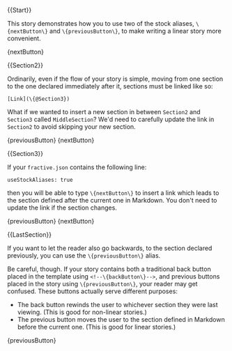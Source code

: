 {{Start}}

This story demonstrates how you to use two of the stock aliases, `\{nextButton\}`
and `\{previousButton\}`, to make writing a linear story more convenient.

{nextButton}

{{Section2}}

Ordinarily, even if the flow of your story is simple, moving from one section to
the one declared immediately after it, sections must be linked like so:

`[Link](\{@Section3})`

What if we wanted to insert a new section in between `Section2` and `Section3`
called `MiddleSection`? We'd need to carefully update the link in `Section2`
to avoid skipping your new section.

{previousButton} {nextButton}

{{Section3}}

If your `fractive.json` contains the following line:

`useStockAliases: true`

then you will be able to type `\{nextButton\}` to insert a link which leads to
the section defined after the current one in Markdown. You don't need to update
the link if the section changes.

{previousButton} {nextButton}

{{LastSection}}

If you want to let the reader also go backwards, to the section declared previously,
you can use the `\{previousButton\}` alias.

Be careful, though. If your story contains both a traditional back button
placed in the template using `<!--\{backButton\}-->`, and previous buttons
placed in the story using `\{previousButton\}`, your reader may get confused.
These buttons actually serve different purposes:

* The back button rewinds the user to whichever section they were last viewing.
  (This is good for non-linear stories.)
* The previous button moves the user to the section defined in Markdown before
  the current one. (This is good for linear stories.)

{previousButton}
